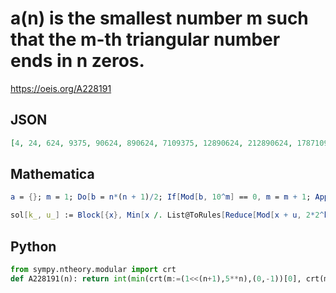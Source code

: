 # a\(n\) is the smallest number m such that the m\-th triangular number ends in n zeros\.
https://oeis.org/A228191
## JSON
```JSON
[4, 24, 624, 9375, 90624, 890624, 7109375, 12890624, 212890624, 1787109375, 81787109375, 81787109375, 81787109375, 59918212890624, 259918212890624, 3740081787109375, 56259918212890624, 256259918212890624, 7743740081787109375, 7743740081787109375]
```
## Mathematica
```Mathematica
a = {}; m = 1; Do[b = n*(n + 1)/2; If[Mod[b, 10^m] == 0, m = m + 1; AppendTo[a, n]], {n, 1, 1000000000}]; a
```
```Mathematica
sol[k_, u_] := Block[{x}, Min[x /. List@ToRules[Reduce[Mod[x + u, 2*2^k] == 0 && Mod[x + 1 - u, 5^k] == 0 && x > 0, {x}, Integers] /. C[1] -> 0]]]; a[n_] := Min[sol[n, 0], sol[n, 1]]; a /@ Range[20] (* _Giovanni Resta_, Aug 15 2013 *)
```
## Python
```Python
from sympy.ntheory.modular import crt
def A228191(n): return int(min(crt(m:=(1<<(n+1),5**n),(0,-1))[0], crt(m,(-1,0))[0])) # _Chai Wah Wu_, Jul 25 2022
```
